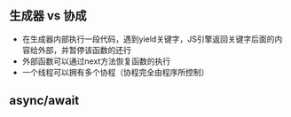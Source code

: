 ## 生成器 vs 协成
- 在生成器内部执行一段代码，遇到yield关键字，JS引擎返回关键字后面的内容给外部，并暂停该函数的还行
- 外部函数可以通过next方法恢复函数的执行
- 一个线程可以拥有多个协程（协程完全由程序所控制）


## async/await